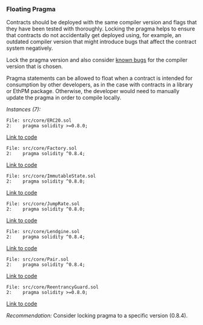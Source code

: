 ### Floating Pragma
Contracts should be deployed with the same compiler version and flags that they have been tested with thoroughly. Locking the pragma helps to ensure that contracts do not accidentally get deployed using, for example, an outdated compiler version that might introduce bugs that affect the contract system negatively.

Lock the pragma version and also consider [known bugs](https://github.com/ethereum/solidity/releases) for the compiler version that is chosen.

Pragma statements can be allowed to float when a contract is intended for consumption by other developers, as in the case with contracts in a library or EthPM package. Otherwise, the developer would need to manually update the pragma in order to compile locally.

*Instances (7):*
```
File: src/core/ERC20.sol
2:    pragma solidity >=0.8.0;
```
[Link to code](https://github.com/code-423n4/2023-01-numoen/blob/main/src/core/ERC20.sol)
```
File: src/core/Factory.sol
2:    pragma solidity ^0.8.4;
```
[Link to code](https://github.com/code-423n4/2023-01-numoen/blob/main/src/core/Factory.sol)
```
File: src/core/ImmutableState.sol
2:    pragma solidity ^0.8.0;
```
[Link to code](https://github.com/code-423n4/2023-01-numoen/blob/main/src/core/ImmutableState.sol)
```
File: src/core/JumpRate.sol
2:    pragma solidity ^0.8.0;
```
[Link to code](https://github.com/code-423n4/2023-01-numoen/blob/main/src/core/JumpRate.sol)
```
File: src/core/Lendgine.sol
2:    pragma solidity ^0.8.4;
```
[Link to code](https://github.com/code-423n4/2023-01-numoen/blob/main/src/core/Lendgine.sol)
```
File: src/core/Pair.sol
2:    pragma solidity ^0.8.4;
```
[Link to code](https://github.com/code-423n4/2023-01-numoen/blob/main/src/core/Pair.sol)
```
File: src/core/ReentrancyGuard.sol
2:    pragma solidity >=0.8.0;
```
[Link to code](https://github.com/code-423n4/2023-01-numoen/blob/main/src/core/ReentrancyGuard.sol)

*Recommendation:*
Consider locking pragma to a specific version (0.8.4).
